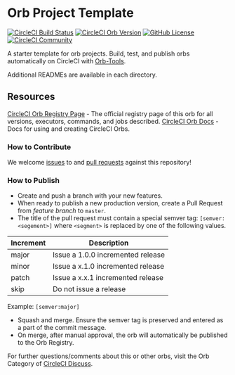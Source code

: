 # Orb Project Template

[![CircleCI Build Status](https://circleci.com/gh/mfriedberg01/test-my-orb-01.svg?style=shield "CircleCI Build Status")](https://circleci.com/gh/mfriedberg01/test-my-orb-01) [![CircleCI Orb Version](https://img.shields.io/badge/endpoint.svg?url=https://badges.circleci.io/orb/mfriedberg01/test-my-orb-01)](https://circleci.com/orbs/registry/orb/mfriedberg01/test-my-orb-01) [![GitHub License](https://img.shields.io/badge/license-MIT-lightgrey.svg)](https://raw.githubusercontent.com/mfriedberg01/test-my-orb-01/master/LICENSE) [![CircleCI Community](https://img.shields.io/badge/community-CircleCI%20Discuss-343434.svg)](https://discuss.circleci.com/c/ecosystem/orbs)



A starter template for orb projects. Build, test, and publish orbs automatically on CircleCI with [Orb-Tools](https://circleci.com/orbs/registry/orb/circleci/orb-tools).

Additional READMEs are available in each directory.



## Resources

[CircleCI Orb Registry Page](https://circleci.com/orbs/registry/orb/mfriedberg01/test-my-orb-01) - The official registry page of this orb for all versions, executors, commands, and jobs described.
[CircleCI Orb Docs](https://circleci.com/docs/2.0/orb-intro/#section=configuration) - Docs for using and creating CircleCI Orbs.

### How to Contribute

We welcome [issues](https://github.com/mfriedberg01/test-my-orb-01/issues) to and [pull requests](https://github.com/mfriedberg01/test-my-orb-01/pulls) against this repository!

### How to Publish
* Create and push a branch with your new features.
* When ready to publish a new production version, create a Pull Request from _feature branch_ to `master`.
* The title of the pull request must contain a special semver tag: `[semver:<segement>]` where `<segment>` is replaced by one of the following values.

| Increment | Description|
| ----------| -----------|
| major     | Issue a 1.0.0 incremented release|
| minor     | Issue a x.1.0 incremented release|
| patch     | Issue a x.x.1 incremented release|
| skip      | Do not issue a release|

Example: `[semver:major]`

* Squash and merge. Ensure the semver tag is preserved and entered as a part of the commit message.
* On merge, after manual approval, the orb will automatically be published to the Orb Registry.


For further questions/comments about this or other orbs, visit the Orb Category of [CircleCI Discuss](https://discuss.circleci.com/c/orbs).


